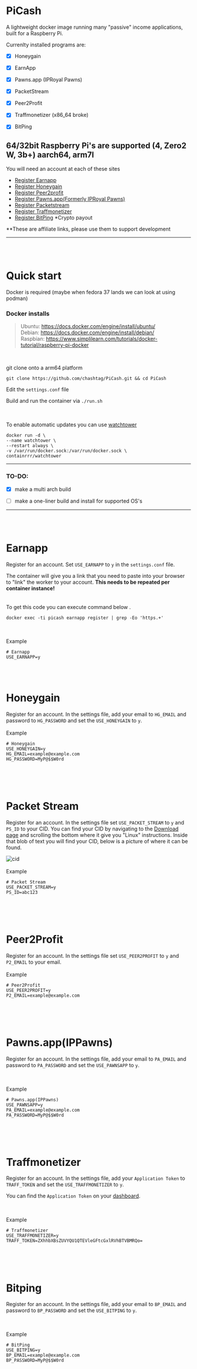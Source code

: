 # PiCash

A lightweight docker image running many "passive" income applications, built for a Raspberry Pi.

Currenlty installed programs are:
- [x] Honeygain
- [x] EarnApp 
- [x] Pawns.app (IPRoyal Pawns)
- [x] PacketStream
- [x] Peer2Profit
- [x] Traffmonetizer (x86_64 broke)
- [x] BitPing


64/32bit Raspberry Pi's are supported (4, Zero2 W, 3b+) aarch64, arm7l
---


You will need an account at each of these sites
- [Register Earnapp](https://earnapp.com/i/p9c6p7r)
- [Register Honeygain](https://r.honeygain.me/MATTH77B97)
- [Register Peer2profit](https://p2pr.me/16630967886320d7d435020)
- [Register Pawns.app(Formerly IPRoyal Pawns)](https://pawns.app?r=538917)
- [Register Packetstream](https://packetstream.io/?psr=3dq9)
- [Register Traffmonetizer](https://traffmonetizer.com/?aff=522583)
- [Register BitPing](https://app.bitping.com?r=3TGus9GO) *Crypto payout


**These are affiliate links, please use them to support development





---
<br>
<br>

# Quick start
Docker is required (maybe when fedora 37 lands we can look at using podman)
### Docker installs
> Ubuntu: https://docs.docker.com/engine/install/ubuntu/<br>
> Debian: https://docs.docker.com/engine/install/debian/<br>
> Raspbian: https://www.simplilearn.com/tutorials/docker-tutorial/raspberry-pi-docker


<br>

git clone onto a arm64 platform

```
git clone https://github.com/chashtag/PiCash.git && cd PiCash
```

Edit the `settings.conf` file

Build and run the container via `./run.sh`
<br>
<br>
<br>

To enable automatic updates you can use [watchtower](https://containrrr.dev/watchtower/)
```
docker run -d \
--name watchtower \
--restart always \
-v /var/run/docker.sock:/var/run/docker.sock \
containrrr/watchtower
```



---
### TO-DO:
- [x] make a multi arch build
- [ ] make a one-liner build and install for supported OS's


---
<br><br>
# Earnapp
Register for an account. Set `USE_EARNAPP` to `y` in the `settings.conf` file.

The container will give you a link that you need to paste into your browser to "link" the worker to your account. <b>This needs to be repeated per container instance!</b>
<br><br><br>
To get this code you can execute command below .

``` 
docker exec -ti picash earnapp register | grep -Eo 'https.+'
```

<br><br>Example
```
# Earnapp
USE_EARNAPP=y
```
<br><br>
# Honeygain

Register for an account.
In the settings file, add your email to `HG_EMAIL` and password to `HG_PASSWORD` and set the `USE_HONEYGAIN` to `y`.
<br><br>Example
```
# Honeygain
USE_HONEYGAIN=y
HG_EMAIL=example@example.com
HG_PASSWORD=MyP@$$W0rd
```
<br><br><br>
# Packet Stream
Register for an account. In the settings file set `USE_PACKET_STREAM` to `y` and `PS_ID` to your CID. You can find your CID by navigating to the [Download page](https://packetstream.io/dashboard/download) and scrolling the bottom where it give you "Linux" instructions. Inside that blob of text you will find your CID, below is a picture of where it can be found.

![cid](https://github.com/chashtag/PiCash/blob/images/images/packetstream.png?raw=true)
<br><br>Example
```
# Packet Stream
USE_PACKET_STREAM=y
PS_ID=abc123
```
<br><br><br>

# Peer2Profit
Register for an account. In the settings file set `USE_PEER2PROFIT` to `y` and `P2_EMAIL` to your email.
<br><br>Example
```
# Peer2Profit
USE_PEER2PROFIT=y
P2_EMAIL=example@example.com
```

<br><br><br>

# Pawns.app(IPPawns)
Register for an account. In the settings file, add your email to `PA_EMAIL` and password to `PA_PASSWORD` and set the `USE_PAWNSAPP` to `y`.

<br><br>Example
```
# Pawns.app(IPPawns)
USE_PAWNSAPP=y
PA_EMAIL=example@example.com
PA_PASSWORD=MyP@$$W0rd
```
<br><br><br>

# Traffmonetizer
Register for an account. In the settings file, add your `Application Token` to `TRAFF_TOKEN` and set the `USE_TRAFFMONETIZER` to `y`.

You can find the `Application Token` on your [dashboard](https://app.traffmonetizer.com/dashboard).

<br><br>Example
```
# Traffmonetizer
USE_TRAFFMONETIZER=y
TRAFF_TOKEN=ZXhhbXBsZUVYQU1QTEVleGFtcGxlRVhBTVBMRQo=
```

<br><br><br>
# Bitping
Register for an account. In the settings file, add your email to `BP_EMAIL` and password to `BP_PASSWORD` and set the `USE_BITPING` to `y`.

<br><br>Example
```
# BitPing
USE_BITPING=y
BP_EMAIL=example@example.com
BP_PASSWORD=MyP@$$W0rd
```